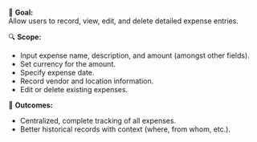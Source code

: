 🎯 **Goal:**  
Allow users to record, view, edit, and delete detailed expense entries.

🔍 **Scope:**
- Input expense name, description, and amount (amongst other fields).
- Set currency for the amount.
- Specify expense date.
- Record vendor and location information.
- Edit or delete existing expenses.

🧵 **Outcomes:**
- Centralized, complete tracking of all expenses.
- Better historical records with context (where, from whom, etc.).